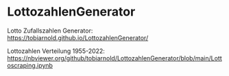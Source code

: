 # LottozahlenGenerator

Lotto Zufallszahlen Generator: https://tobiarnold.github.io/LottozahlenGenerator/

Lottozahlen Verteilung 1955-2022: https://nbviewer.org/github/tobiarnold/LottozahlenGenerator/blob/main/Lottoscraping.ipynb
